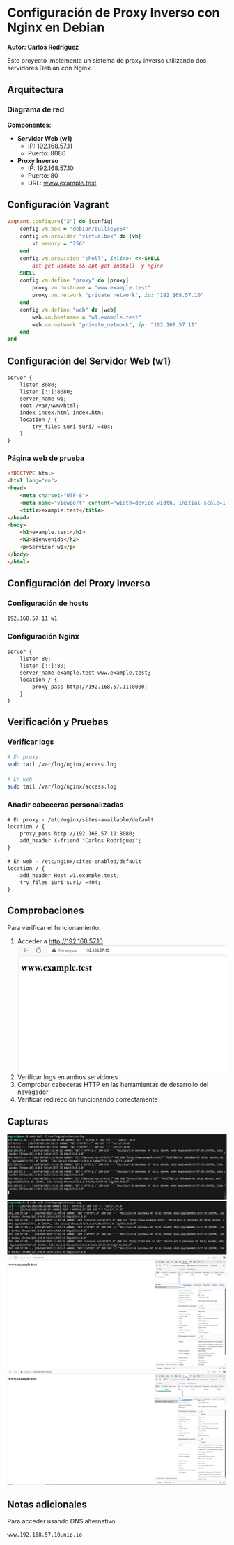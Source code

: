 # Configuración de Proxy Inverso con Nginx en Debian

**Autor: Carlos Rodríguez**

Este proyecto implementa un sistema de proxy inverso utilizando dos servidores Debian con Nginx.

## Arquitectura

### Diagrama de red

**Componentes:**
- **Servidor Web (w1)**
    - IP: 192.168.57.11
    - Puerto: 8080
- **Proxy Inverso**
    - IP: 192.168.57.10
    - Puerto: 80
    - URL: www.example.test

## Configuración Vagrant

```ruby
Vagrant.configure("2") do |config|
    config.vm.box = "debian/bullseye64"
    config.vm.provider "virtualbox" do |vb|
        vb.memory = "256"
    end
    config.vm.provision "shell", inline: <<-SHELL
        apt-get update && apt-get install -y nginx
    SHELL
    config.vm.define "proxy" do |proxy|
        proxy.vm.hostname = "www.example.test"
        proxy.vm.network "private_network", ip: "192.168.57.10"
    end
    config.vm.define "web" do |web|
        web.vm.hostname = "w1.example.test"
        web.vm.network "private_network", ip: "192.168.57.11"
    end
end
```

## Configuración del Servidor Web (w1)

```nginx
server {
    listen 8080;
    listen [::]:8080;
    server_name w1;
    root /var/www/html;
    index index.html index.htm;
    location / {
        try_files $uri $uri/ =404;
    }
}
```

### Página web de prueba

```html
<!DOCTYPE html>
<html lang="en">
<head>
    <meta charset="UTF-8">
    <meta name="viewport" content="width=device-width, initial-scale=1.0">
    <title>example.test</title>
</head>
<body>
    <h1>example.test</h1>
    <h2>Bienvenido</h2>
    <p>Servidor w1</p>
</body>
</html>
```

## Configuración del Proxy Inverso

### Configuración de hosts

```bash
192.168.57.11 w1
```

### Configuración Nginx

```nginx
server {
    listen 80;
    listen [::]:80;
    server_name example.test www.example.test;
    location / {
        proxy_pass http://192.168.57.11:8080;
    }
}
```

## Verificación y Pruebas

### Verificar logs

```bash
# En proxy
sudo tail /var/log/nginx/access.log

# En web
sudo tail /var/log/nginx/access.log
```

### Añadir cabeceras personalizadas

```nginx
# En proxy - /etc/nginx/sites-available/default
location / {
    proxy_pass http://192.168.57.11:8080;
    add_header X-friend "Carlos Rodriguez";
}

# En web - /etc/nginx/sites-enabled/default
location / {
    add_header Host w1.example.test;
    try_files $uri $uri/ =404;
}
```

## Comprobaciones

Para verificar el funcionamiento:
1. Acceder a http://192.168.57.10
![Comprobación](img/prueba1.jpg)
2. Verificar logs en ambos servidores
3. Comprobar cabeceras HTTP en las herramientas de desarrollo del navegador
4. Verificar redirección funcionando correctamente

## Capturas

![Logs del proxy](img/prueba2.jpg)
![Logs del web](img/prueba3.jpg)
![Cabeceras x-friend](img/prueba5.jpg)
![Cabeceras Host](img/comprobacion5.jpg)

## Notas adicionales

Para acceder usando DNS alternativo:

```bash
www.192.168.57.10.nip.io
```


